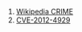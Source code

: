1. [Wikipedia CRIME](https://en.wikipedia.org/wiki/CRIME) 
2. [CVE-2012-4929](https://cve.mitre.org/cgi-bin/cvename.cgi?name=CVE-2012-4929)